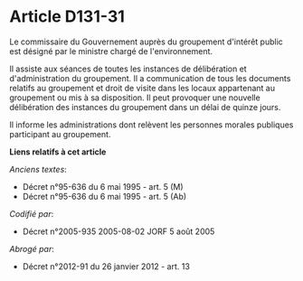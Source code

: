 # Article D131-31

Le commissaire du Gouvernement auprès du groupement d'intérêt public est désigné par le ministre chargé de l'environnement.

Il assiste aux séances de toutes les instances de délibération et d'administration du groupement. Il a communication de tous
les documents relatifs au groupement et droit de visite dans les locaux appartenant au groupement ou mis à sa disposition. Il
peut provoquer une nouvelle délibération des instances du groupement dans un délai de quinze jours.

Il informe les administrations dont relèvent les personnes morales publiques participant au groupement.

**Liens relatifs à cet article**

_Anciens textes_:

  - Décret n°95-636 du 6 mai 1995 - art. 5 (M)
  - Décret n°95-636 du 6 mai 1995 - art. 5 (Ab)

_Codifié par_:

  - Décret n°2005-935 2005-08-02 JORF 5 août 2005

_Abrogé par_:

  - Décret n°2012-91 du 26 janvier 2012 - art. 13
